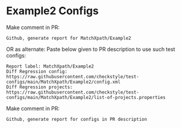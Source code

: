 # Example2 Configs
Make comment in PR:
```
Github, generate report for MatchXpath/Example2
```
OR as alternate:
Paste below given to PR description to use such test configs:
```
Report label: MatchXpath/Example2
Diff Regression config: https://raw.githubusercontent.com/checkstyle/test-configs/main/MatchXpath/Example2/config.xml
Diff Regression projects: https://raw.githubusercontent.com/checkstyle/test-configs/main/MatchXpath/Example2/list-of-projects.properties
```
Make comment in PR:
```
Github, generate report for configs in PR description
```

